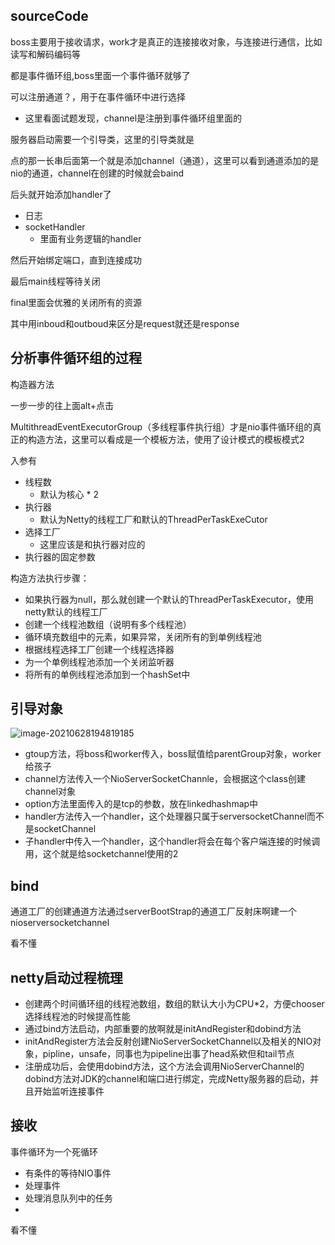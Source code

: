 

## sourceCode



boss主要用于接收请求，work才是真正的连接接收对象，与连接进行通信，比如读写和解码编码等

 

都是事件循环组,boss里面一个事件循环就够了



可以注册通道？，用于在事件循环中进行选择

* 这里看面试题发现，channel是注册到事件循环组里面的



服务器启动需要一个引导类，这里的引导类就是





点的那一长串后面第一个就是添加channel（通道），这里可以看到通道添加的是nio的通道，channel在创建的时候就会baind



后头就开始添加handler了

* 日志
* socketHandler
  * 里面有业务逻辑的handler



然后开始绑定端口，直到连接成功



最后main线程等待关闭



final里面会优雅的关闭所有的资源





其中用inboud和outboud来区分是request就还是response





## 分析事件循环组的过程

构造器方法

一步一步的往上面alt+点击

MultithreadEventExecutorGroup（多线程事件执行组）才是nio事件循环组的真正的构造方法，这里可以看成是一个模板方法，使用了设计模式的模板模式2



入参有

* 线程数
  * 默认为核心 * 2
* 执行器
  * 默认为Netty的线程工厂和默认的ThreadPerTaskExeCutor
* 选择工厂
  * 这里应该是和执行器对应的
* 执行器的固定参数





构造方法执行步骤：

* 如果执行器为null，那么就创建一个默认的ThreadPerTaskExecutor，使用netty默认的线程工厂
* 创建一个线程池数组（说明有多个线程池）
* 循环填充数组中的元素，如果异常，关闭所有的到单例线程池
* 根据线程选择工厂创建一个线程选择器
* 为一个单例线程池添加一个关闭监听器
* 将所有的单例线程池添加到一个hashSet中



## 引导对象

![image-20210628194819185](https://gitee.com/BothSavage/PicGo/raw/master//image/image-20210628194819185.png)

* gtoup方法，将boss和worker传入，boss赋值给parentGroup对象，worker给孩子
* channel方法传入一个NioServerSocketChannle，会根据这个class创建channel对象
* option方法里面传入的是tcp的参数，放在linkedhashmap中
* handler方法传入一个handler，这个处理器只属于serversocketChannel而不是socketChannel
* 子handler中传入一个handler，这个handler将会在每个客户端连接的时候调用，这个就是给socketchannel使用的2

## bind

通道工厂的创建通道方法通过serverBootStrap的通道工厂反射床啊建一个nioserversocketchannel





看不懂





## netty启动过程梳理

* 创建两个时间循环组的线程池数组，数组的默认大小为CPU*2，方便chooser选择线程池的时候提高性能
* 通过bind方法启动，内部重要的放啊就是initAndRegister和dobind方法
* initAndRegister方法会反射创建NioServerSocketChannel以及相关的NIO对象，pipline，unsafe，同事也为pipeline出事了head系欸但和tail节点
* 注册成功后，会使用dobind方法，这个方法会调用NioServerChannel的dobind方法对JDK的channel和端口进行绑定，完成Netty服务器的启动，并且开始监听连接事件









## 接收

事件循环为一个死循环

* 有条件的等待NIO事件
* 处理事件
* 处理消息队列中的任务
* 





看不懂

